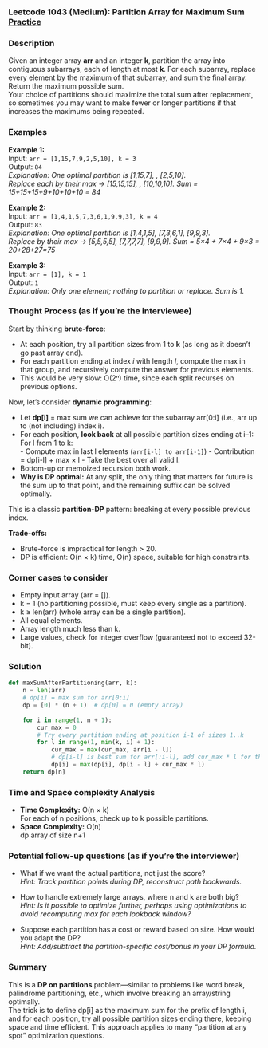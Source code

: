 ### Leetcode 1043 (Medium): Partition Array for Maximum Sum [Practice](https://leetcode.com/problems/partition-array-for-maximum-sum)

### Description  
Given an integer array **arr** and an integer **k**, partition the array into contiguous subarrays, each of length at most **k**. For each subarray, replace every element by the maximum of that subarray, and sum the final array. Return the maximum possible sum.  
Your choice of partitions should maximize the total sum after replacement, so sometimes you may want to make fewer or longer partitions if that increases the maximums being repeated.

### Examples  

**Example 1:**  
Input: `arr = [1,15,7,9,2,5,10], k = 3`  
Output: `84`  
*Explanation: One optimal partition is [1,15,7], , [2,5,10].  
Replace each by their max → [15,15,15], , [10,10,10]. Sum = 15+15+15+9+10+10+10 = 84*

**Example 2:**  
Input: `arr = [1,4,1,5,7,3,6,1,9,9,3], k = 4`  
Output: `83`  
*Explanation: One optimal partition is [1,4,1,5], [7,3,6,1], [9,9,3].  
Replace by their max → [5,5,5,5], [7,7,7,7], [9,9,9]. Sum = 5×4 + 7×4 + 9×3 = 20+28+27=75*

**Example 3:**  
Input: `arr = [1], k = 1`  
Output: `1`  
*Explanation: Only one element; nothing to partition or replace. Sum is 1.*

### Thought Process (as if you’re the interviewee)  
Start by thinking **brute-force**:  
- At each position, try all partition sizes from 1 to **k** (as long as it doesn’t go past array end).
- For each partition ending at index *i* with length *l*, compute the max in that group, and recursively compute the answer for previous elements.
- This would be very slow: O(2ⁿ) time, since each split recurses on previous options.

Now, let’s consider **dynamic programming**:  
- Let **dp[i]** = max sum we can achieve for the subarray arr[0:i] (i.e., arr up to (not including) index i).
- For each position, **look back** at all possible partition sizes ending at i–1:  
    For l from 1 to k:  
      - Compute max in last l elements (`arr[i-l] to arr[i-1]`)
      - Contribution = dp[i-l] + max × l
      - Take the best over all valid l.
- Bottom-up or memoized recursion both work.
- **Why is DP optimal:** At any split, the only thing that matters for future is the sum up to that point, and the remaining suffix can be solved optimally.

This is a classic **partition-DP** pattern: breaking at every possible previous index.

**Trade-offs:**  
- Brute-force is impractical for length > 20.
- DP is efficient: O(n × k) time, O(n) space, suitable for high constraints.

### Corner cases to consider  
- Empty input array (arr = []).
- k = 1 (no partitioning possible, must keep every single as a partition).
- k ≥ len(arr) (whole array can be a single partition).
- All equal elements.
- Array length much less than k.
- Large values, check for integer overflow (guaranteed not to exceed 32-bit).

### Solution

```python
def maxSumAfterPartitioning(arr, k):
    n = len(arr)
    # dp[i] = max sum for arr[0:i]
    dp = [0] * (n + 1)  # dp[0] = 0 (empty array)
    
    for i in range(1, n + 1):
        cur_max = 0
        # Try every partition ending at position i-1 of sizes 1..k
        for l in range(1, min(k, i) + 1):
            cur_max = max(cur_max, arr[i - l])
            # dp[i-l] is best sum for arr[:i-l], add cur_max * l for this partition
            dp[i] = max(dp[i], dp[i - l] + cur_max * l)
    return dp[n]
```

### Time and Space complexity Analysis  

- **Time Complexity:** O(n × k)  
    For each of n positions, check up to k possible partitions.
- **Space Complexity:** O(n)  
    dp array of size n+1

### Potential follow-up questions (as if you’re the interviewer)  

- What if we want the actual partitions, not just the score?  
  *Hint: Track partition points during DP, reconstruct path backwards.*

- How to handle extremely large arrays, where n and k are both big?  
  *Hint: Is it possible to optimize further, perhaps using optimizations to avoid recomputing max for each lookback window?*

- Suppose each partition has a cost or reward based on size. How would you adapt the DP?  
  *Hint: Add/subtract the partition-specific cost/bonus in your DP formula.*

### Summary
This is a **DP on partitions** problem—similar to problems like word break, palindrome partitioning, etc., which involve breaking an array/string optimally.  
The trick is to define dp[i] as the maximum sum for the prefix of length i, and for each position, try all possible partition sizes ending there, keeping space and time efficient. This approach applies to many “partition at any spot” optimization questions.